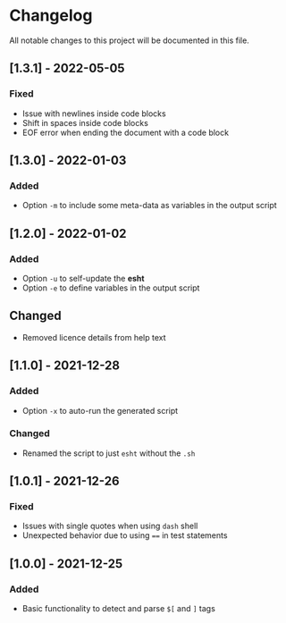 # Changelog
All notable changes to this project will be documented in this file.

## [1.3.1] - 2022-05-05
### Fixed
- Issue with newlines inside code blocks
- Shift in spaces inside code blocks
- EOF error when ending the document with a code block

## [1.3.0] - 2022-01-03
### Added
- Option `-m` to include some meta-data as variables in the output script

## [1.2.0] - 2022-01-02
### Added
- Option `-u` to self-update the **esht**
- Option `-e` to define variables in the output script

## Changed
- Removed licence details from help text

## [1.1.0] - 2021-12-28
### Added
- Option `-x` to auto-run the generated script

### Changed
- Renamed the script to just `esht` without the `.sh`

## [1.0.1] - 2021-12-26
### Fixed
- Issues with single quotes when using `dash` shell
- Unexpected behavior due to using `==` in test statements

## [1.0.0] - 2021-12-25
### Added
- Basic functionality to detect and parse `$[` and `]` tags

